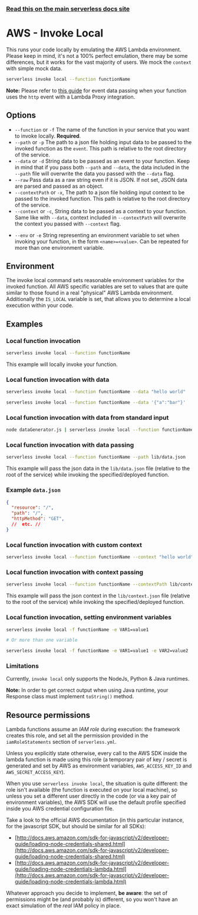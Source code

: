 <!--
title: Serverless Framework Commands - AWS Lambda - Invoke Local
menuText: invoke local
menuOrder: 9
description: Emulate an invocation of your AWS Lambda function locally using the Serverless Framework
layout: Doc
-->

<!-- DOCS-SITE-LINK:START automatically generated  -->
### [Read this on the main serverless docs site](https://www.serverless.com/framework/docs/providers/aws/cli-reference/invoke-local)
<!-- DOCS-SITE-LINK:END -->

# AWS - Invoke Local

This runs your code locally by emulating the AWS Lambda environment. Please keep in mind, it's not a 100% perfect emulation, there may be some differences, but it works for the vast majority of users.  We mock the `context` with simple mock data.

```bash
serverless invoke local --function functionName
```

**Note:** Please refer to [this guide](https://docs.aws.amazon.com/apigateway/latest/developerguide/api-gateway-set-up-simple-proxy.html#api-gateway-simple-proxy-for-lambda-input-format) for event data passing when your function uses the `http` event with a Lambda Proxy integration.

## Options

- `--function` or `-f` The name of the function in your service that you want to invoke locally. **Required**.
- `--path` or `-p` The path to a json file holding input data to be passed to the invoked function as the `event`. This path is relative to the root directory of the service.
- `--data` or `-d` String data to be passed as an event to your function. Keep in mind that if you pass both `--path` and `--data`, the data included in the `--path` file will overwrite the data you passed with the `--data` flag.
- `--raw` Pass data as a raw string even if it is JSON. If not set, JSON data are parsed and passed as an object.
- `--contextPath` or `-x`, The path to a json file holding input context to be passed to the invoked function. This path is relative to the root directory of the service.
- `--context` or `-c`, String data to be passed as a context to your function. Same like with `--data`, context included in `--contextPath` will overwrite the context you passed with `--context` flag.
* `--env` or `-e` String representing an environment variable to set when invoking your function, in the form `<name>=<value>`. Can be repeated for more than one environment variable.

## Environment

The invoke local command sets reasonable environment variables for the invoked function.
All AWS specific variables are set to values that are quite similar to those found in
a real "physical" AWS Lambda environment. Additionally the `IS_LOCAL` variable is
set, that allows you to determine a local execution within your code.

## Examples

### Local function invocation

```bash
serverless invoke local --function functionName
```

This example will locally invoke your function.

### Local function invocation with data

```bash
serverless invoke local --function functionName --data "hello world"
```

```bash
serverless invoke local --function functionName --data '{"a":"bar"}'
```

### Local function invocation with data from standard input

```bash
node dataGenerator.js | serverless invoke local --function functionName
```

### Local function invocation with data passing

```bash
serverless invoke local --function functionName --path lib/data.json
```

This example will pass the json data in the `lib/data.json` file (relative to the root of the service) while invoking the specified/deployed function.

### Example `data.json`

```json
{
  "resource": "/",
  "path": "/",
  "httpMethod": "GET",
  //  etc. //
}
```

### Local function invocation with custom context

```bash
serverless invoke local --function functionName --context "hello world"
```

### Local function invocation with context passing

```bash
serverless invoke local --function functionName --contextPath lib/context.json
```
This example will pass the json context in the `lib/context.json` file (relative to the root of the service) while invoking the specified/deployed function.

### Local function invocation, setting environment variables

```bash
serverless invoke local -f functionName -e VAR1=value1

# Or more than one variable

serverless invoke local -f functionName -e VAR1=value1 -e VAR2=value2
```

### Limitations

Currently, `invoke local` only supports the NodeJs, Python & Java runtimes.

**Note:** In order to get correct output when using Java runtime, your Response class must implement `toString()` method.

## Resource permissions

Lambda functions assume an *IAM role* during execution: the framework creates this role, and set all the permission provided in the `iamRoleStatements` section of `serverless.yml`.

Unless you explicitly state otherwise, every call to the AWS SDK inside the lambda function is made using this role (a temporary pair of key / secret is generated and set by AWS as environment variables, `AWS_ACCESS_KEY_ID` and `AWS_SECRET_ACCESS_KEY`).

When you use `serverless invoke local`, the situation is quite different: the role isn't available (the function is executed on your local machine), so unless you set a different user directly in the code (or via a key pair of environment variables), the AWS SDK will use the default profile specified inside you AWS credential configuration file.

Take a look to the official AWS documentation (in this particular instance, for the javascript SDK, but should be similar for all SDKs):

- [http://docs.aws.amazon.com/sdk-for-javascript/v2/developer-guide/loading-node-credentials-shared.html](http://docs.aws.amazon.com/sdk-for-javascript/v2/developer-guide/loading-node-credentials-shared.html)
- [http://docs.aws.amazon.com/sdk-for-javascript/v2/developer-guide/loading-node-credentials-lambda.html](http://docs.aws.amazon.com/sdk-for-javascript/v2/developer-guide/loading-node-credentials-lambda.html)

Whatever approach you decide to implement, **be aware**: the set of permissions might be (and probably is) different, so you won't have an exact simulation of the *real* IAM policy in place.
